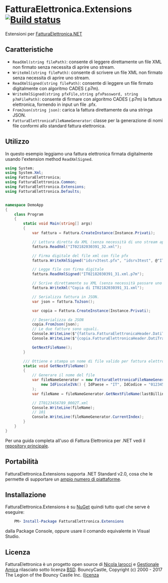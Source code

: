 ﻿# FatturaElettronica.Extensions [![Build status](https://ci.appveyor.com/api/projects/status/sp1ux45txvug7ujp?svg=true)](https://ci.appveyor.com/project/nicolaiarocci/fatturaelettronica-extensions)

Estensioni per [FatturaElettronica.NET][fe]

## Caratteristiche

- `ReadXml(string filePath)`: consente di leggere direttamente un file XML non firmato senza necessita di aprire uno stream.
- `WriteXml(string filePath)`: consente di scrivere un file XML non firmato senza necessita di aprire uno stream.
- `ReadXmlSigned(string filePath)`: consente di leggere un file firmato digitalmente con algoritmo CADES (.p7m).
- `WriteXmlSigned(string pfxFile,string pfxPassword, string p7mFilePath)`: consente di firmare con algoritmo CADES (.p7m) la fattura elettronica, fornendo in input un file .pfx.
- `FromJson(string json)`: carica la fattura direttamente da una stringa JSON.
- `FatturaElettronicaFileNameGenerator`: classe per la generazione di nomi file conformi allo standard fattura elettronica.

## Utilizzo

In questo esempio leggiamo una fattura elettronica firmata digitalmente usando l'extension method `ReadXmlSigned`.

```cs
using System;
using System.Xml;
using FatturaElettronica;
using FatturaElettronica.Common;
using FatturaElettronica.Extensions;
using FatturaElettronica.Defaults;


namespace DemoApp
{
    class Program
    {
        static void Main(string[] args)
        {
            var fattura = Fattura.CreateInstance(Instance.Privati);

            // Lettura diretta da XML (senza necessità di uno stream aperto)
            fattura.ReadXml("IT02182030391_32.xml");

            // Firma digitale del file xml con file pfx
            fattura.WriteXmlSigned("idsrv3test.pfx", "idsrv3test", @"IT02182030391_32.xml.pm7");

            // Legge file con firma digitale
            fattura.ReadXmlSigned("IT02182030391_31.xml.p7m");

            // Scrive direttamente su XML (senza necessità passare uno stream)
            fattura.WriteXml("Copia di IT02182030391_31.xml");

            // Serializza fattura in JSON.
            var json = fattura.ToJson();

            var copia = Fattura.CreateInstance(Instance.Privati);

            // Deserializza da JSON
            copia.FromJson(json);
            // Le due fatture sono uguali.
            Console.WriteLine($"{fattura.FatturaElettronicaHeader.DatiTrasmissione.CodiceDestinatario}");
            Console.WriteLine($"{copia.FatturaElettronicaHeader.DatiTrasmissione.CodiceDestinatario}");

            GetNextFileName();
        }

        /// Ottiene e stampa un nome di file valido per fattura elettronica
        static void GetNextFileName()
        {
            // Generare il nome del file
            var fileNameGenerator = new FatturaElettronicaFileNameGenerator(
                new IdFiscaleIVA() { IdPaese = "IT", IdCodice = "0123456789" }
            );
            var fileName = fileNameGenerator.GetNextFileName(lastBillingNumber: 100);

            // IT0123456789_0002T.xml
            Console.WriteLine(fileName);
            // 101
            Console.WriteLine(fileNameGenerator.CurrentIndex);
        }
    }
}

```

Per una guida completa all'uso di Fattura Elettronica per .NET vedi il [repository principale][fe].

## Portabilità

FatturaElettronica.Extensions supporta .NET Standard v2.0, cosa che le permette di supportare un [ampio numero di piattaforme][netstandard].

## Installazione

FatturaElettronica.Extensions è su [NuGet][nuget] quindi tutto quel che serve è eseguire:

```powershell
    PM> Install-Package FatturaElettronica.Extensions
```

dalla Package Console, oppure usare il comando equivalente in Visual Studio.

## Licenza

FatturaElettronica è un progetto open source di [Nicola Iarocci][ni] e [Gestionale Amica][ga] rilasciato sotto licenza [BSD][bsd].
BouncyCastle, Copyright (c) 2000 - 2017 The Legion of the Bouncy Castle Inc. ([licenza][bc]

[fe]: http://github.com/FatturaElettronica/FatturaElettronica.NET
[bsd]: http://github.com/FatturaElettronica/FatturaElettronica.Extensions/blob/master/LICENSE
[ga]: http://gestionaleamica.com
[ni]: https://nicolaiarocci.com
[nuget]: https://www.nuget.org/packages/FatturaElettronica.Extensions/
[netstandard]: https://github.com/dotnet/standard/blob/master/docs/versions/netstandard2.0.md
[bc]: http://www.bouncycastle.org/csharp/licence.html
